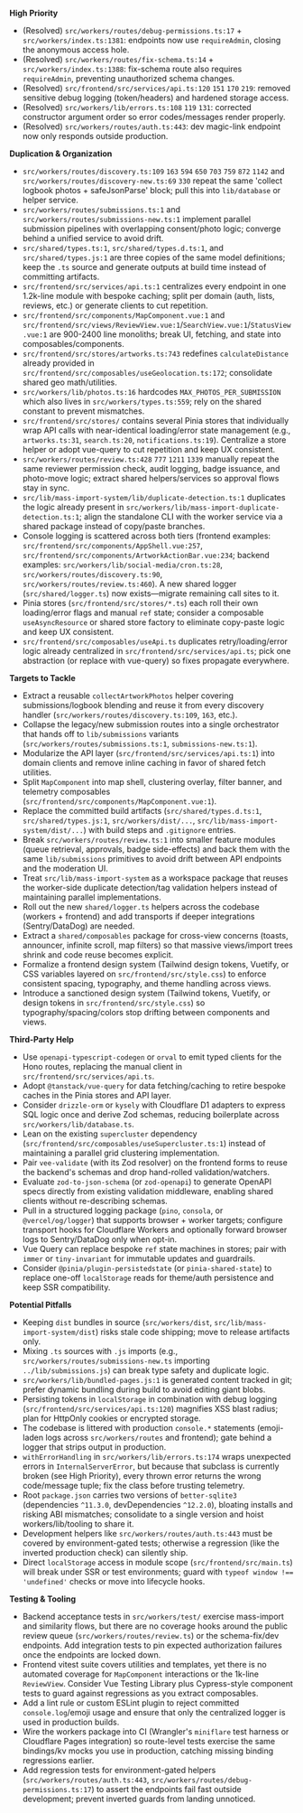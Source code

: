 **High Priority**
- (Resolved) `src/workers/routes/debug-permissions.ts:17` + `src/workers/index.ts:1381`: endpoints now use `requireAdmin`, closing the anonymous access hole.
- (Resolved) `src/workers/routes/fix-schema.ts:14` + `src/workers/index.ts:1388`: fix-schema route also requires `requireAdmin`, preventing unauthorized schema changes.
- (Resolved) `src/frontend/src/services/api.ts:120` `151` `170` `219`: removed sensitive debug logging (token/headers) and hardened storage access.
- (Resolved) `src/workers/lib/errors.ts:108` `119` `131`: corrected constructor argument order so error codes/messages render properly.
- (Resolved) `src/workers/routes/auth.ts:443`: dev magic-link endpoint now only responds outside production.

**Duplication & Organization**
- `src/workers/routes/discovery.ts:109` `163` `594` `650` `703` `759` `872` `1142` and `src/workers/routes/discovery-new.ts:69` `330` repeat the same 'collect logbook photos + safeJsonParse' block; pull this into `lib/database` or helper service.
- `src/workers/routes/submissions.ts:1` and `src/workers/routes/submissions-new.ts:1` implement parallel submission pipelines with overlapping consent/photo logic; converge behind a unified service to avoid drift.
- `src/shared/types.ts:1`, `src/shared/types.d.ts:1`, and `src/shared/types.js:1` are three copies of the same model definitions; keep the `.ts` source and generate outputs at build time instead of committing artifacts.
- `src/frontend/src/services/api.ts:1` centralizes every endpoint in one 1.2k-line module with bespoke caching; split per domain (auth, lists, reviews, etc.) or generate clients to cut repetition.
- `src/frontend/src/components/MapComponent.vue:1` and `src/frontend/src/views/ReviewView.vue:1`/`SearchView.vue:1`/`StatusView.vue:1` are 900-2400 line monoliths; break UI, fetching, and state into composables/components.
- `src/frontend/src/stores/artworks.ts:743` redefines `calculateDistance` already provided in `src/frontend/src/composables/useGeolocation.ts:172`; consolidate shared geo math/utilities.
- `src/workers/lib/photos.ts:16` hardcodes `MAX_PHOTOS_PER_SUBMISSION` which also lives in `src/workers/types.ts:559`; rely on the shared constant to prevent mismatches.
- `src/frontend/src/stores/` contains several Pinia stores that individually wrap API calls with near-identical loading/error state management (e.g., `artworks.ts:31`, `search.ts:20`, `notifications.ts:19`). Centralize a store helper or adopt vue-query to cut repetition and keep UX consistent.
- `src/workers/routes/review.ts:428` `777` `1211` `1339` manually repeat the same reviewer permission check, audit logging, badge issuance, and photo-move logic; extract shared helpers/services so approval flows stay in sync.
- `src/lib/mass-import-system/lib/duplicate-detection.ts:1` duplicates the logic already present in `src/workers/lib/mass-import-duplicate-detection.ts:1`; align the standalone CLI with the worker service via a shared package instead of copy/paste branches.
- Console logging is scattered across both tiers (frontend examples: `src/frontend/src/components/AppShell.vue:257`, `src/frontend/src/components/ArtworkActionBar.vue:234`; backend examples: `src/workers/lib/social-media/cron.ts:28`, `src/workers/routes/discovery.ts:90`, `src/workers/routes/review.ts:460`). A new shared logger (`src/shared/logger.ts`) now exists—migrate remaining call sites to it.
- Pinia stores (`src/frontend/src/stores/*.ts`) each roll their own loading/error flags and manual `ref` state; consider a composable `useAsyncResource` or shared store factory to eliminate copy-paste logic and keep UX consistent.
- `src/frontend/src/composables/useApi.ts` duplicates retry/loading/error logic already centralized in `src/frontend/src/services/api.ts`; pick one abstraction (or replace with vue-query) so fixes propagate everywhere.

**Targets to Tackle**
- Extract a reusable `collectArtworkPhotos` helper covering submissions/logbook blending and reuse it from every discovery handler (`src/workers/routes/discovery.ts:109`, `163`, etc.).
- Collapse the legacy/new submission routes into a single orchestrator that hands off to `lib/submissions` variants (`src/workers/routes/submissions.ts:1`, `submissions-new.ts:1`).
- Modularize the API layer (`src/frontend/src/services/api.ts:1`) into domain clients and remove inline caching in favor of shared fetch utilities.
- Split `MapComponent` into map shell, clustering overlay, filter banner, and telemetry composables (`src/frontend/src/components/MapComponent.vue:1`).
- Replace the committed build artifacts (`src/shared/types.d.ts:1`, `src/shared/types.js:1`, `src/workers/dist/...`, `src/lib/mass-import-system/dist/...`) with build steps and `.gitignore` entries.
- Break `src/workers/routes/review.ts:1` into smaller feature modules (queue retrieval, approvals, badge side-effects) and back them with the same `lib/submissions` primitives to avoid drift between API endpoints and the moderation UI.
- Treat `src/lib/mass-import-system` as a workspace package that reuses the worker-side duplicate detection/tag validation helpers instead of maintaining parallel implementations.
- Roll out the new `shared/logger.ts` helpers across the codebase (workers + frontend) and add transports if deeper integrations (Sentry/DataDog) are needed.
- Extract a `shared/composables` package for cross-view concerns (toasts, announcer, infinite scroll, map filters) so that massive views/import trees shrink and code reuse becomes explicit.
- Formalize a frontend design system (Tailwind design tokens, Vuetify, or CSS variables layered on `src/frontend/src/style.css`) to enforce consistent spacing, typography, and theme handling across views.
- Introduce a sanctioned design system (Tailwind tokens, Vuetify, or design tokens in `src/frontend/src/style.css`) so typography/spacing/colors stop drifting between components and views.

**Third-Party Help**
- Use `openapi-typescript-codegen` or `orval` to emit typed clients for the Hono routes, replacing the manual client in `src/frontend/src/services/api.ts`.
- Adopt `@tanstack/vue-query` for data fetching/caching to retire bespoke caches in the Pinia stores and API layer.
- Consider `drizzle-orm` or `kysely` with Cloudflare D1 adapters to express SQL logic once and derive Zod schemas, reducing boilerplate across `src/workers/lib/database.ts`.
- Lean on the existing `supercluster` dependency (`src/frontend/src/composables/useSupercluster.ts:1`) instead of maintaining a parallel grid clustering implementation.
- Pair `vee-validate` (with its Zod resolver) on the frontend forms to reuse the backend's schemas and drop hand-rolled validation/watchers.
- Evaluate `zod-to-json-schema` (or `zod-openapi`) to generate OpenAPI specs directly from existing validation middleware, enabling shared clients without re-describing schemas.
- Pull in a structured logging package (`pino`, `consola`, or `@vercel/og/logger`) that supports browser + worker targets; configure transport hooks for Cloudflare Workers and optionally forward browser logs to Sentry/DataDog only when opt-in.
- Vue Query can replace bespoke `ref` state machines in stores; pair with `immer` or `tiny-invariant` for immutable updates and guardrails.
- Consider `@pinia/plugin-persistedstate` (or `pinia-shared-state`) to replace one-off `localStorage` reads for theme/auth persistence and keep SSR compatibility.

**Potential Pitfalls**
- Keeping `dist` bundles in source (`src/workers/dist`, `src/lib/mass-import-system/dist`) risks stale code shipping; move to release artifacts only.
- Mixing `.ts` sources with `.js` imports (e.g., `src/workers/routes/submissions-new.ts` importing `../lib/submissions.js`) can break type safety and duplicate logic.
- `src/workers/lib/bundled-pages.js:1` is generated content tracked in git; prefer dynamic bundling during build to avoid editing giant blobs.
- Persisting tokens in `localStorage` in combination with debug logging (`src/frontend/src/services/api.ts:120`) magnifies XSS blast radius; plan for HttpOnly cookies or encrypted storage.
- The codebase is littered with production `console.*` statements (emoji-laden logs across `src/workers/routes` and frontend); gate behind a logger that strips output in production.
- `withErrorHandling` in `src/workers/lib/errors.ts:174` wraps unexpected errors in `InternalServerError`, but because that subclass is currently broken (see High Priority), every thrown error returns the wrong code/message tuple; fix the class before trusting telemetry.
- Root `package.json` carries two versions of `better-sqlite3` (dependencies `^11.3.0`, devDependencies `^12.2.0`), bloating installs and risking ABI mismatches; consolidate to a single version and hoist workers/lib/tooling to share it.
- Development helpers like `src/workers/routes/auth.ts:443` must be covered by environment-gated tests; otherwise a regression (like the inverted production check) can silently ship.
- Direct `localStorage` access in module scope (`src/frontend/src/main.ts`) will break under SSR or test environments; guard with `typeof window !== 'undefined'` checks or move into lifecycle hooks.

**Testing & Tooling**
- Backend acceptance tests in `src/workers/test/` exercise mass-import and similarity flows, but there are no coverage hooks around the public review queue (`src/workers/routes/review.ts`) or the schema-fix/dev endpoints. Add integration tests to pin expected authorization failures once the endpoints are locked down.
- Frontend vitest suite covers utilities and templates, yet there is no automated coverage for `MapComponent` interactions or the 1k-line `ReviewView`. Consider Vue Testing Library plus Cypress-style component tests to guard against regressions as you extract composables.
- Add a lint rule or custom ESLint plugin to reject committed `console.log`/emoji usage and ensure that only the centralized logger is used in production builds.
- Wire the workers package into CI (Wrangler's `miniflare` test harness or Cloudflare Pages integration) so route-level tests exercise the same bindings/kv mocks you use in production, catching missing binding regressions earlier.
- Add regression tests for environment-gated helpers (`src/workers/routes/auth.ts:443`, `src/workers/routes/debug-permissions.ts:17`) to assert the endpoints fail fast outside development; prevent inverted guards from landing unnoticed.
